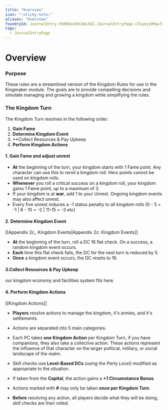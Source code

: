 ```yaml
---
title: "Overview"
icon: ":sticky-note:"
aliases: "Overview"
foundryId: JournalEntry.H5B98os84C6ALhGI.JournalEntryPage.iToyeyj0Mqxf2k9z
tags:
  - JournalEntryPage
---
```


# Overview
### Purpose

These rules are a streamlined version of the Kingdom Rules for use in the Kingmaker module. The goals are to provide compelling decisions and simulate managing and growing a kingdom while simplifying the rules.

### The Kingdom Turn

The Kingdom Turn resolves in the following order:

1.  **Gain Fame**
2.  **Determine Kingdom Event**
3.  **Collect Resources & Pay Upkeep
4.  **Perform Kingdom Actions**

#### 1\. Gain Fame and adjust unrest

*   **At** the beginning of the turn, your kingdom starts with 1 Fame point. Any character can use this to reroll a kingdom roll. Hero points cannot be used on kingdom rolls.
*   **Whenever** you roll a critical success on a kingdom roll, your kingdom gains 1 Fame point, up to a maximum of 3.
*  If your kingdom is at **war**, add 1 to your Unrest. Ongoing kingdom events may also affect unrest. 
* Every five unrest induces a -1 status penalty to all kingdom rolls 
  (0 - 5 = -1 | 6 - 10 = -2 | 11-15 = -3 etc)

#### 2\. Determine Kingdom Event

[[Appendix 2c\_ Kingdom Events|Appendix 2c: Kingdom Events]]

*   **At** the beginning of the turn, roll a DC 16 flat check. On a success, a random kingdom event occurs.
*   **Each** time this flat check fails, the DC for the next turn is reduced by 5.
*   **Once** a kingdom event occurs, the DC resets to 16.

#### 3\.Collect Resources & Pay Upkeep

our kingdom economy and facilities system fits here.
#### 4. Perform Kingdom Actions

[[Kingdom Actions]]

*   **Players** resolve actions to manage the kingdom, it's armies, and it's settlements.
*   Actions are separated into 5 main categories.
    
*   Each PC takes **one Kingdom Action** per Kingdom Turn, if you have companions, they also take a collective action. These actions represent the influence of that character on the larger political, military, or social landscape of the realm.
*   Skill checks use **Level-Based DCs** _(using the Party Level)_ modified as appropriate to the situation.
    
*   If taken from the **Capital**, the action gains a **+1 Circumstance Bonus**.
    
*   Actions marked with **#** may only be taken **once per Kingdom Turn**.
    
*   **Before** resolving any action, all players decide what they will be doing, skill checks are then rolled.